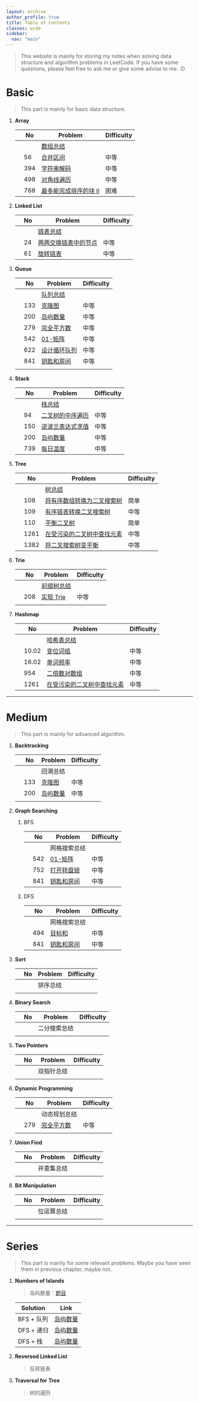 ```yaml
---
layout: archive
author_profile: true
title: Table of Contents
classes: wide
sidebar:
  nav: "main"
---
```


> This website is mainly for storing my notes when solving data structure and algorithm problems in LeetCode. If you have some questions, please feel free to ask me or give some advise to me. :D

# Basic

> This part is mainly for basic data structure.

1. **Array**

    |     | No  | Problem                                                                   | Difficulty |
    | --- | --- | ------------------------------------------------------------------------- | ---------- |
    |     |     | [数组总结](./_posts/2021-02-03-list-summary.md)                           |            |
    |     | 56  | [合并区间](./_posts/2021-02-17-merge-intervals.md)                        | 中等       |
    |     | 394 | [字符串解码](./_posts/2021-02-06-decode-string.md)                        | 中等       |
    |     | 498 | [对角线遍历](./_posts/2021-02-18-diagonal-traverse.md)                    | 中等       |
    |     | 768 | [最多能完成排序的块 II](./_posts/2021-02-07-max-chunks-to-make-sorted.md) | 困难       |
 
2. **Linked List**

    |     | No  | Problem                                                            | Difficulty |
    | --- | --- | ------------------------------------------------------------------ | ---------- |
    |     |     | [链表总结](./_posts/2021-01-31-linked-list-summary.md)             |            |
    |     | 24  | [两两交换链表中的节点](./_posts/2021-02-08-swap-nodes-in-pairs.md) | 中等       |
    |     | 61  | [旋转链表](./_posts/2021-02-07-rotate-list.md)                     | 中等       |

3. **Queue**

    |     | No  | Problem                                                      | Difficulty |
    | --- | --- | ------------------------------------------------------------ | ---------- |
    |     |     | [队列总结](./_posts/2021-02-09-queue-summary.md)             |            |
    |     | 133 | [克隆图](./_posts/2021-02-13-clone-graph.md)                 | 中等       |
    |     | 200 | [岛屿数量](./_posts/2021-02-09-number-of-islands.md)         | 中等       |
    |     | 279 | [完全平方数](./_posts/2021-02-09-perfect-squares.md)         | 中等       |
    |     | 542 | [01-矩阵](./_posts/2021-02-17-01-matrix.md)                  | 中等       |
    |     | 622 | [设计循环队列](./_posts/2021-02-09-design-circular-queue.md) | 中等       |
    |     | 841 | [钥匙和房间](./_posts/2021-02-17-keys-and-rooms.md)          | 中等       |
    |     |     |                                                              |            |

4. **Stack**

    |     | No  | Problem                                                                     | Difficulty |
    | --- | --- | --------------------------------------------------------------------------- | ---------- |
    |     |     | [栈总结](./_posts/2021-02-09-stack-summary.md)                              |            |
    |     | 94  | [二叉树的中序遍历](./_posts/2021-02-12-binary-tree-inorder-traversal.md)    | 中等       |
    |     | 150 | [逆波兰表达式求值](./_posts/2021-02-13-evaluate-reverse-polish-notation.md) | 中等       |
    |     | 200 | [岛屿数量](./_posts/2021-02-11-num-of-islands.md)                           | 中等       |
    |     | 739 | [每日温度](./_posts/2021-02-12-daily-temperatures.md)                       | 中等       |

5. **Tree**

    |     | No   | Problem                                                                                          | Difficulty |
    | --- | ---- | ------------------------------------------------------------------------------------------------ | ---------- |
    |     |      | [树总结](./_posts/2021-02-04-tree-summary.md)                                                    |            |
    |     | 108  | [将有序数组转换为二叉搜索树](./_posts/2021-02-08-convert-sorted-array-to-binary-search-tree.md)  | 简单       |
    |     | 109  | [有序链表转换二叉搜索树](./_posts/2021-02-09-convert-sorted-list-to-binary-search-tree.md)       | 中等       |
    |     | 110  | [平衡二叉树](./_posts/2021-02-08-balanced-binary-tree.md)                                        | 简单       |
    |     | 1261 | [在受污染的二叉树中查找元素](./_posts/2021-02-18-find-elements-in-a-contaminated-binary-tree.md) | 中等       |
    |     | 1382 | [将二叉搜索树变平衡](./_posts/2021-02-09-balance-a-binary-search-tree.md)                        | 中等       |


6. **Trie**

    |     | No  | Problem                                                        | Difficulty |
    | --- | --- | -------------------------------------------------------------- | ---------- |
    |     |     | [前缀树总结](./_posts/2021-02-18-trie-summary.md)              |            |
    |     | 208 | [实现 Trie](./_posts/2021-02-19-implement-trie-prefix-tree.md) | 中等       |
    |     |     |                                                                |            |


7. **Hashmap**

    |     | No    | Problem                                                                                          | Difficulty |
    | --- | ----- | ------------------------------------------------------------------------------------------------ | ---------- |
    |     |       | [哈希表总结](./_posts/2021-02-18-hashmap-summary.md)                                             |            |
    |     | 10.02 | [变位词组](./_posts/2021-02-18-group-anagrams-lcci.md)                                           | 中等       |
    |     | 16.02 | [单词频率](./_posts/2021-02-18-words-frequency-lcci.md)                                          | 中等       |
    |     | 954   | [二倍数对数组](./_posts/2021-02-18-array-of-doubled-pairs.md)                                    | 中等       |
    |     | 1261  | [在受污染的二叉树中查找元素](./_posts/2021-02-18-find-elements-in-a-contaminated-binary-tree.md) | 中等       |


----
# Medium

> This part is mainly for advanced algorithm.

1. **Backtracking**

    |     | No  | Problem                                               | Difficulty |
    | --- | --- | ----------------------------------------------------- | ---------- |
    |     |     | 回溯总结                                              |            |
    |     | 133 | [克隆图](./_posts/2021-02-13-clone-graph.md)          | 中等       |
    |     | 200 | [岛屿数量](./_posts/2021-02-11-numbers-of-islands.md) | 中等       |
    |     |     |                                                       |            |

2. **Graph Searching**
   1. BFS

        |     | No  | Problem                                             | Difficulty |
        | --- | --- | --------------------------------------------------- | ---------- |
        |     |     | 网格搜索总结                                        |            |
        |     | 542 | [01-矩阵](./_posts/2021-02-17-01-matrix.md)         | 中等       |
        |     | 752 | [打开转盘锁](./_posts/2021-02-15-open-the-lock.md)  | 中等       |
        |     | 841 | [钥匙和房间](./_posts/2021-02-17-keys-and-rooms.md) | 中等       |

   2. DFS

        |     | No  | Problem                                             | Difficulty |
        | --- | --- | --------------------------------------------------- | ---------- |
        |     |     | 网格搜索总结                                        |            |
        |     | 494 | [目标和](./_posts/2021-02-16-target-sum.md)         | 中等       |
        |     | 841 | [钥匙和房间](./_posts/2021-02-17-keys-and-rooms.md) | 中等       |
        

3. **Sort**

    |     | No  | Problem  | Difficulty |
    | --- | --- | -------- | ---------- |
    |     |     | 排序总结 |            |
    |     |     |          |            |

4. **Binary Search**

    |     | No  | Problem      | Difficulty |
    | --- | --- | ------------ | ---------- |
    |     |     | 二分搜索总结 |            |
    |     |     |              |            |

5. **Two Pointers**

    |     | No  | Problem    | Difficulty |
    | --- | --- | ---------- | ---------- |
    |     |     | 双指针总结 |            |
    |     |     |            |            |

6. **Dynamic Programming**

    |     | No  | Problem                                              | Difficulty |
    | --- | --- | ---------------------------------------------------- | ---------- |
    |     |     | 动态规划总结                                         |            |
    |     | 279 | [完全平方数](./_posts/2021-02-09-perfect-squares.md) | 中等       |
    |     |     |                                                      |            |

7. **Union Find**

    |     | No  | Problem    | Difficulty |
    | --- | --- | ---------- | ---------- |
    |     |     | 并查集总结 |            |
    |     |     |            |            |

8. **Bit Manipulation**

    |     | No  | Problem    | Difficulty |
    | --- | --- | ---------- | ---------- |
    |     |     | 位运算总结 |            |
    |     |     |            |            |

----
# Series

> This part is mainly for some relevant problems. Maybe you have seen them in previous chapter, maybe not.

1. **Numbers of Islands**

    > 岛屿数量：[题目](https://leetcode-cn.com/problems/number-of-islands/)

    | Solution   | Link                                                  |
    | ---------- | ----------------------------------------------------- |
    | BFS + 队列 | [岛屿数量](./_posts/2021-02-09-number-of-islands.md)  |
    | DFS + 递归 | [岛屿数量](./_posts/2021-02-11-numbers-of-islands.md) |
    | DFS + 栈   | [岛屿数量](./_posts/2021-02-11-num-of-islands.md)     |

2. **Reversed Linked List**

    > 反转链表

3. **Traversal for Tree**

    > 树的遍历